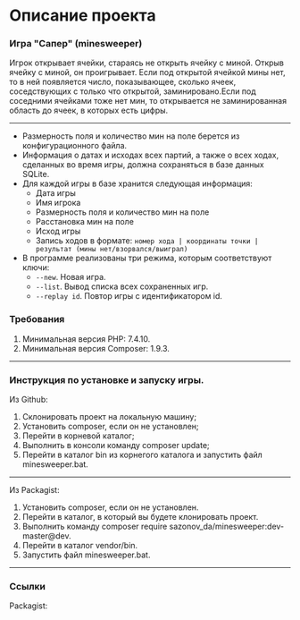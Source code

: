 # Описание проекта
### Игра "Сапер" (minesweeper)
Игрок открывает ячейки, стараясь не открыть ячейку с миной. Открыв ячейку с миной, он проигрывает. Если под открытой ячейкой мины нет, то в ней появляется число, показывающее, сколько ячеек, соседствующих с только что открытой, заминировано.Если под соседними ячейками тоже нет мин, то открывается не заминированная область до ячеек, в которых есть цифры. 
* * *

* Размерность поля и количество мин на поле берется из конфигурационного файла.
* Информация о датах и исходах всех партий, а также о всех ходах, сделанных во время игры, должна сохраняться в базе данных SQLite.
* Для каждой игры в базе хранится следующая информация:
    * Дата игры
    * Имя игрока
    * Размерность поля и количество мин на поле
    * Расстановка мин на поле
    * Исход игры 
    * Запись ходов в формате: 
      `номер хода | координаты точки | результат (мины нет/взорвался/выиграл)`
* В программе реализованы три режима, которым соответствуют ключи:
    * `--new`. Новая игра.
    * `--list`. Вывод списка всех сохраненных игр.
    * `--replay id`. Повтор игры с идентификатором id.

### Требования

1. Минимальная версия PHP: 7.4.10.
2. Минимальная версия Composer: 1.9.3.

* * *

### Инструкция по установке и запуску игры.
Из Github:
 1. Склонировать проект на локальную машину;
 2. Установить composer, если он не установлен;
 3. Перейти в корневой каталог;
 4. Выполнить в консоли команду composer update;
 5. Перейти в каталог bin из корнегого каталога и запустить файл minesweeper.bat.

* * *
Из Packagist:

 1. Установить composer, если он не установлен.
 2. Перейти в каталог, в который вы будете клонировать проект.
 3. Выполнить команду composer require sazonov_da/minesweeper:dev-master@dev.
 4. Перейти в каталог vendor/bin.
 5. Запустить файл minesweeper.bat.
* * *
### Ссылки
Packagist: 
